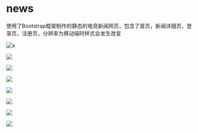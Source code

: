# news

使用了Bootstrap框架制作的静态的电竞新闻网页，包含了首页，新闻详细页，登录页，注册页，分辨率为移动端时样式会发生改变

![s](https://github.com/Ay31/hello-world/blob/master/img/news/01.PNG)

![](https://github.com/Ay31/hello-world/blob/master/img/news/02.PNG)

![](https://github.com/Ay31/hello-world/blob/master/img/news/03.PNG)

![](https://github.com/Ay31/hello-world/blob/master/img/news/04.PNG)

![](https://github.com/Ay31/hello-world/blob/master/img/news/05.PNG)

![](https://github.com/Ay31/hello-world/blob/master/img/news/06.PNG)

![](https://github.com/Ay31/hello-world/blob/master/img/news/07.PNG)

![](https://github.com/Ay31/hello-world/blob/master/img/news/08.PNG)